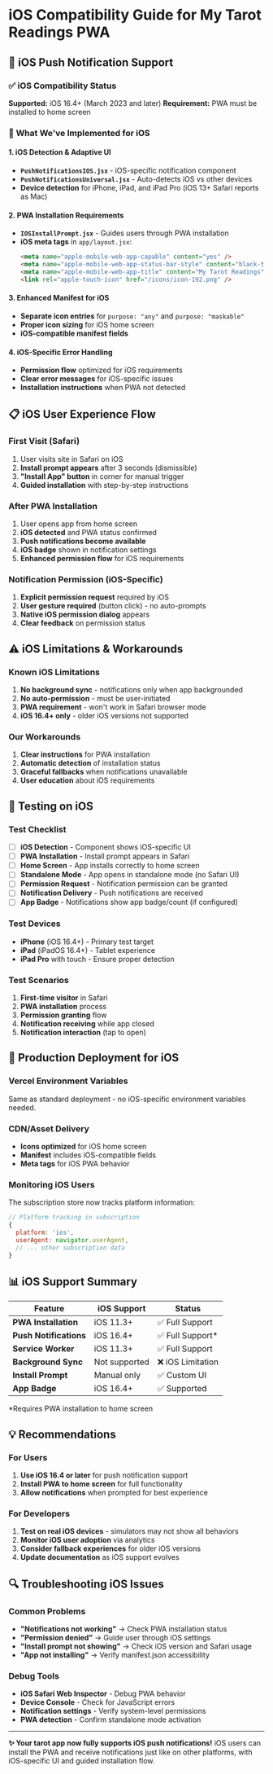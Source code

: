 # iOS Compatibility Guide for My Tarot Readings PWA

## 📱 iOS Push Notification Support

### ✅ **iOS Compatibility Status**

**Supported:** iOS 16.4+ (March 2023 and later)
**Requirement:** PWA must be installed to home screen

### 🔧 **What We've Implemented for iOS**

#### **1. iOS Detection & Adaptive UI**
- **`PushNotificationsIOS.jsx`** - iOS-specific notification component
- **`PushNotificationsUniversal.jsx`** - Auto-detects iOS vs other devices
- **Device detection** for iPhone, iPad, and iPad Pro (iOS 13+ Safari reports as Mac)

#### **2. PWA Installation Requirements**
- **`IOSInstallPrompt.jsx`** - Guides users through PWA installation
- **iOS meta tags** in `app/layout.jsx`:
  ```html
  <meta name="apple-mobile-web-app-capable" content="yes" />
  <meta name="apple-mobile-web-app-status-bar-style" content="black-translucent" />
  <meta name="apple-mobile-web-app-title" content="My Tarot Readings" />
  <link rel="apple-touch-icon" href="/icons/icon-192.png" />
  ```

#### **3. Enhanced Manifest for iOS**
- **Separate icon entries** for `purpose: "any"` and `purpose: "maskable"`
- **Proper icon sizing** for iOS home screen
- **iOS-compatible manifest fields**

#### **4. iOS-Specific Error Handling**
- **Permission flow** optimized for iOS requirements
- **Clear error messages** for iOS-specific issues
- **Installation instructions** when PWA not detected

## 📋 **iOS User Experience Flow**

### **First Visit (Safari)**
1. User visits site in Safari on iOS
2. **Install prompt appears** after 3 seconds (dismissible)
3. **"Install App" button** in corner for manual trigger
4. **Guided installation** with step-by-step instructions

### **After PWA Installation**
1. User opens app from home screen
2. **iOS detected** and PWA status confirmed
3. **Push notifications become available**
4. **iOS badge** shown in notification settings
5. **Enhanced permission flow** for iOS requirements

### **Notification Permission (iOS-Specific)**
1. **Explicit permission request** required by iOS
2. **User gesture required** (button click) - no auto-prompts
3. **Native iOS permission dialog** appears
4. **Clear feedback** on permission status

## ⚠️ **iOS Limitations & Workarounds**

### **Known iOS Limitations**
1. **No background sync** - notifications only when app backgrounded
2. **No auto-permission** - must be user-initiated
3. **PWA requirement** - won't work in Safari browser mode
4. **iOS 16.4+ only** - older iOS versions not supported

### **Our Workarounds**
1. **Clear instructions** for PWA installation
2. **Automatic detection** of installation status  
3. **Graceful fallbacks** when notifications unavailable
4. **User education** about iOS requirements

## 🧪 **Testing on iOS**

### **Test Checklist**
- [ ] **iOS Detection** - Component shows iOS-specific UI
- [ ] **PWA Installation** - Install prompt appears in Safari
- [ ] **Home Screen** - App installs correctly to home screen
- [ ] **Standalone Mode** - App opens in standalone mode (no Safari UI)
- [ ] **Permission Request** - Notification permission can be granted
- [ ] **Notification Delivery** - Push notifications are received
- [ ] **App Badge** - Notifications show app badge/count (if configured)

### **Test Devices**
- **iPhone** (iOS 16.4+) - Primary test target
- **iPad** (iPadOS 16.4+) - Tablet experience
- **iPad Pro** with touch - Ensure proper detection

### **Test Scenarios**
1. **First-time visitor** in Safari
2. **PWA installation** process
3. **Permission granting** flow
4. **Notification receiving** while app closed
5. **Notification interaction** (tap to open)

## 🚀 **Production Deployment for iOS**

### **Vercel Environment Variables**
Same as standard deployment - no iOS-specific environment variables needed.

### **CDN/Asset Delivery**
- **Icons optimized** for iOS home screen
- **Manifest** includes iOS-compatible fields
- **Meta tags** for iOS PWA behavior

### **Monitoring iOS Users**
The subscription store now tracks platform information:
```javascript
// Platform tracking in subscription
{
  platform: 'ios',
  userAgent: navigator.userAgent,
  // ... other subscription data
}
```

## 📊 **iOS Support Summary**

| Feature | iOS Support | Status |
|---------|-------------|---------|
| **PWA Installation** | iOS 11.3+ | ✅ Full Support |
| **Push Notifications** | iOS 16.4+ | ✅ Full Support* |
| **Service Worker** | iOS 11.3+ | ✅ Full Support |
| **Background Sync** | Not supported | ❌ iOS Limitation |
| **Install Prompt** | Manual only | ✅ Custom UI |
| **App Badge** | iOS 16.4+ | ✅ Supported |

*Requires PWA installation to home screen

## 💡 **Recommendations**

### **For Users**
1. **Use iOS 16.4 or later** for push notification support
2. **Install PWA to home screen** for full functionality
3. **Allow notifications** when prompted for best experience

### **For Developers**
1. **Test on real iOS devices** - simulators may not show all behaviors
2. **Monitor iOS user adoption** via analytics
3. **Consider fallback experiences** for older iOS versions
4. **Update documentation** as iOS support evolves

## 🔍 **Troubleshooting iOS Issues**

### **Common Problems**
- **"Notifications not working"** → Check PWA installation status
- **"Permission denied"** → Guide user through iOS settings
- **"Install prompt not showing"** → Check iOS version and Safari usage
- **"App not installing"** → Verify manifest.json accessibility

### **Debug Tools**
- **iOS Safari Web Inspector** - Debug PWA behavior
- **Device Console** - Check for JavaScript errors  
- **Notification settings** - Verify system-level permissions
- **PWA detection** - Confirm standalone mode activation

---

**✨ Your tarot app now fully supports iOS push notifications!** iOS users can install the PWA and receive notifications just like on other platforms, with iOS-specific UI and guided installation flow.